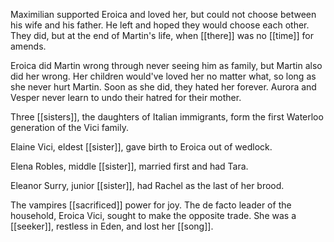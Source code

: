 Maximilian supported Eroica and loved her, but could not choose between his wife and his father. He left and hoped they would choose each other. They did, but at the end of Martin's life, when [[there]] was no [[time]] for amends.  
  
Eroica did Martin wrong through never seeing him as family, but Martin also did her wrong. Her children would've loved her no matter what, so long as she never hurt Martin. Soon as she did, they hated her forever. Aurora and Vesper never learn to undo their hatred for their mother.

Three [[sisters]], the daughters of Italian immigrants, form the first Waterloo generation of the Vici family.  
  
Elaine Vici, eldest [[sister]], gave birth to Eroica out of wedlock.  
  
Elena Robles, middle [[sister]], married first and had Tara.  
  
Eleanor Surry, junior [[sister]], had Rachel as the last of her brood.  
  
The vampires [[sacrificed]] power for joy. The de facto leader of the household, Eroica Vici, sought to make the opposite trade. She was a [[seeker]], restless in Eden, and lost her [[song]].